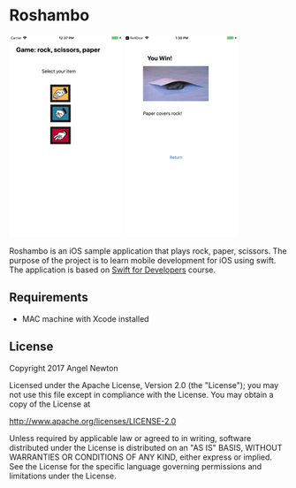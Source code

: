 # Roshambo


![Scheme](/screenshots/SimulatorScreenShot-iPhone8Plus-2017-11-03at12.37.47.png)
![Scheme](/screenshots/SimulatorScreenShot-iPhone8Plus-2017-11-03at13.30.40.png)


Roshambo is an iOS sample application that plays rock, paper, scissors.
The purpose of the project is to learn mobile development for iOS using swift.
The application is based on [Swift for Developers](https://in.udacity.com/course/swift-for-developers--ud1025) course.


## Requirements
- MAC machine with Xcode installed



## License

Copyright 2017 Angel Newton

Licensed under the Apache License, Version 2.0 (the "License"); you may not use this file except in compliance with the License. You may obtain a copy of the License at

http://www.apache.org/licenses/LICENSE-2.0

Unless required by applicable law or agreed to in writing, software distributed under the License is distributed on an "AS IS" BASIS, WITHOUT WARRANTIES OR CONDITIONS OF ANY KIND, either express or implied. See the License for the specific language governing permissions and limitations under the License.

